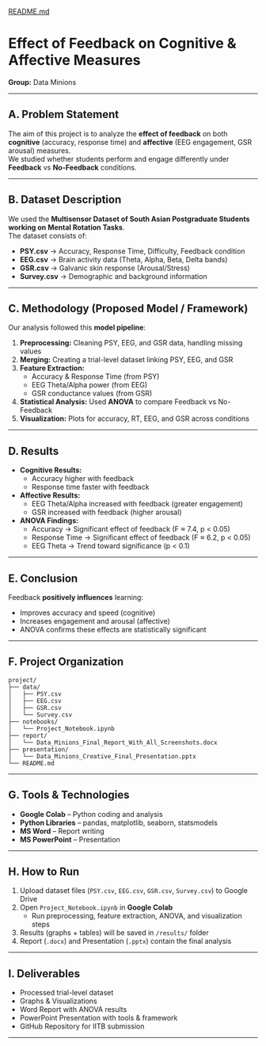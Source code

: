 [README.md](https://github.com/user-attachments/files/22545572/README.1.md)
# Effect of Feedback on Cognitive & Affective Measures
**Group:** Data Minions  

---

## A. Problem Statement  
The aim of this project is to analyze the **effect of feedback** on both **cognitive** (accuracy, response time) and **affective** (EEG engagement, GSR arousal) measures.  
We studied whether students perform and engage differently under **Feedback** vs **No-Feedback** conditions.  

---

## B. Dataset Description  
We used the **Multisensor Dataset of South Asian Postgraduate Students working on Mental Rotation Tasks**.  
The dataset consists of:  
- **PSY.csv** → Accuracy, Response Time, Difficulty, Feedback condition  
- **EEG.csv** → Brain activity data (Theta, Alpha, Beta, Delta bands)  
- **GSR.csv** → Galvanic skin response (Arousal/Stress)  
- **Survey.csv** → Demographic and background information  

---

## C. Methodology (Proposed Model / Framework)  
Our analysis followed this **model pipeline**:  
1. **Preprocessing:** Cleaning PSY, EEG, and GSR data, handling missing values  
2. **Merging:** Creating a trial-level dataset linking PSY, EEG, and GSR  
3. **Feature Extraction:**  
   - Accuracy & Response Time (from PSY)  
   - EEG Theta/Alpha power (from EEG)  
   - GSR conductance values (from GSR)  
4. **Statistical Analysis:** Used **ANOVA** to compare Feedback vs No-Feedback  
5. **Visualization:** Plots for accuracy, RT, EEG, and GSR across conditions  

---

## D. Results  
- **Cognitive Results:**  
  - Accuracy higher with feedback  
  - Response time faster with feedback  
- **Affective Results:**  
  - EEG Theta/Alpha increased with feedback (greater engagement)  
  - GSR increased with feedback (higher arousal)  
- **ANOVA Findings:**  
  - Accuracy → Significant effect of feedback (F ≈ 7.4, p < 0.05)  
  - Response Time → Significant effect of feedback (F ≈ 6.2, p < 0.05)  
  - EEG Theta → Trend toward significance (p < 0.1)  

---

## E. Conclusion  
Feedback **positively influences** learning:  
- Improves accuracy and speed (cognitive)  
- Increases engagement and arousal (affective)  
- ANOVA confirms these effects are statistically significant  

---

## F. Project Organization  
```
project/
├── data/
│   ├── PSY.csv
│   ├── EEG.csv
│   ├── GSR.csv
│   └── Survey.csv
├── notebooks/
│   └── Project_Notebook.ipynb
├── report/
│   └── Data_Minions_Final_Report_With_All_Screenshots.docx
├── presentation/
│   └── Data_Minions_Creative_Final_Presentation.pptx
└── README.md
```

---

## G. Tools & Technologies  
- **Google Colab** – Python coding and analysis  
- **Python Libraries** – pandas, matplotlib, seaborn, statsmodels  
- **MS Word** – Report writing  
- **MS PowerPoint** – Presentation  

---

## H. How to Run  
1. Upload dataset files (`PSY.csv`, `EEG.csv`, `GSR.csv`, `Survey.csv`) to Google Drive  
2. Open `Project_Notebook.ipynb` in **Google Colab**  
   - Run preprocessing, feature extraction, ANOVA, and visualization steps  
3. Results (graphs + tables) will be saved in `/results/` folder  
4. Report (`.docx`) and Presentation (`.pptx`) contain the final analysis  

---

## I. Deliverables  
- Processed trial-level dataset  
- Graphs & Visualizations  
- Word Report with ANOVA results  
- PowerPoint Presentation with tools & framework  
- GitHub Repository for IITB submission  

---
